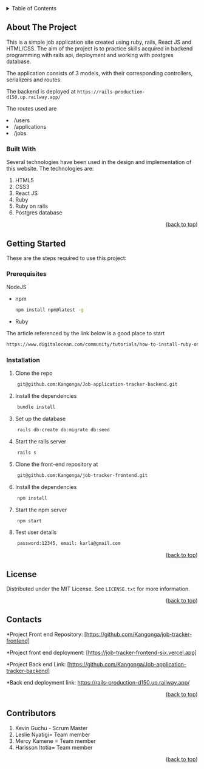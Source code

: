 <!-- TABLE OF CONTENTS -->
<details>
  <summary>Table of Contents</summary>
  <ol>
    <li>
      <a href="#about-the-project">About The Project</a>
      <ul>
        <li><a href="#built-with">Built With</a></li>
      </ul>
    </li>
    <li>
      <a href="#getting-started">Getting Started</a>
      <ul>
        <li><a href="#prerequisites">Prerequisites</a></li>
        <li><a href="#installation">Installation</a></li>
      </ul>
    </li>
<ul>
    <li><a href="#license">License</a></li>
    <li><a href="#contact">Contact</a></li>
    <li><a href="#acknowledgments">Contributors</a></li></ul>
  </ol>
</details>



<!-- ABOUT THE PROJECT -->
## About The Project
This is a simple job application site created using ruby, rails, React JS and HTML/CSS. The aim of the project is to practice skills acquired in backend programming with rails api, deployment and working with postgres database.

The application consists of 3 models, with their corresponding controllers, serializers and routes.

The backend is deployed at 
```https://rails-production-d150.up.railway.app/```

The routes used are 
<li>/users</li>
<li>/applications</li>
<li>/jobs</li>

### Built With

Several technologies have been used in the design and implementation of this website.
The technologies are:
<ol>
<li>HTML5</li>
<li>CSS3</li>
<li>React JS</li>
<li>Ruby</li>
<li>Ruby on rails</li>
<li>Postgres database</li></ol>

<p align="right">(<a href="#top">back to top</a>)</p>



<!-- GETTING STARTED -->
## Getting Started

These are the steps required to use this project:

### Prerequisites

NodeJS
* npm
  ```sh
  npm install npm@latest -g
  ```
* Ruby

The article referenced by the link below is a good place to start
  ```sh 
  https://www.digitalocean.com/community/tutorials/how-to-install-ruby-on-rails-with-rbenv-on-ubuntu-20-04
  ```

### Installation

1. Clone the repo
```sh 
    git@github.com:Kangonga/Job-application-tracker-backend.git
  ```
  
2. Install the dependencies
```sh
    bundle install
```
3. Set up the database
```sh
    rails db:create db:migrate db:seed
```

4. Start the rails server
```sh
    rails s
```
5. Clone the front-end repository at
```sh
    git@github.com:Kangonga/job-tracker-frontend.git
```
6. Install the dependencies
```sh
    npm install
```
7. Start the npm server
```sh
    npm start
```
8. Test user details
```sh
    password:12345, email: karla@gmail.com
```
<p align="right">(<a href="#top">back to top</a>)</p>

<!-- LICENSE -->
## License

Distributed under the MIT License. See `LICENSE.txt` for more information.

<p align="right">(<a href="#top">back to top</a>)</p>



<!-- CONTACT -->
## Contacts

*Project Front end Repository: [https://github.com/Kangonga/job-tracker-frontend]

*Project front end deployment: [https://job-tracker-frontend-six.vercel.app]

*Project Back end Link: [https://github.com/Kangonga/Job-application-tracker-backend]

*Back end deployment link: https://rails-production-d150.up.railway.app/

<p align="right">(<a href="#top">back to top</a>)</p>



<!-- ACKNOWLEDGMENTS -->
## Contributors
<ol>
<li>Kevin Guchu - Scrum Master</li>
<li>Leslie Nyatigi= Team member</li>
<li>Mercy Kamene = Team member</li>
<li>Harisson Itotia= Team member</li>
</ol>

<p align="right">(<a href="#top">back to top</a>)</p>



<!-- MARKDOWN LINKS & IMAGES -->
<!-- https://www.markdownguide.org/basic-syntax/#reference-style-links -->
[contributors-shield]: https://img.shields.io/github/contributors/othneildrew/Best-README-Template.svg?style=for-the-badge
[contributors-url]: https://github.com/othneildrew/Best-README-Template/graphs/contributors
[forks-shield]: https://img.shields.io/github/forks/othneildrew/Best-README-Template.svg?style=for-the-badge
[forks-url]: https://github.com/othneildrew/Best-README-Template/network/members
[stars-shield]: https://img.shields.io/github/stars/othneildrew/Best-README-Template.svg?style=for-the-badge
[stars-url]: https://github.com/othneildrew/Best-README-Template/stargazers
[issues-shield]: https://img.shields.io/github/issues/othneildrew/Best-README-Template.svg?style=for-the-badge
[issues-url]: https://github.com/othneildrew/Best-README-Template/issues
[license-shield]: https://img.shields.io/github/license/othneildrew/Best-README-Template.svg?style=for-the-badge
[license-url]: https://github.com/othneildrew/Best-README-Template/blob/master/LICENSE.txt
[linkedin-shield]: https://img.shields.io/badge/-LinkedIn-black.svg?style=for-the-badge&logo=linkedin&colorB=555
[linkedin-url]: https://linkedin.com/in/othneildrew
[product-screenshot]: images/screenshot.png
[Next.js]: https://img.shields.io/badge/next.js-000000?style=for-the-badge&logo=nextdotjs&logoColor=white
[Next-url]: https://nextjs.org/
[React.js]: https://img.shields.io/badge/React-20232A?style=for-the-badge&logo=react&logoColor=61DAFB
[React-url]: https://reactjs.org/
[Vue.js]: https://img.shields.io/badge/Vue.js-35495E?style=for-the-badge&logo=vuedotjs&logoColor=4FC08D
[Vue-url]: https://vuejs.org/
[Angular.io]: https://img.shields.io/badge/Angular-DD0031?style=for-the-badge&logo=angular&logoColor=white
[Angular-url]: https://angular.io/
[Svelte.dev]: https://img.shields.io/badge/Svelte-4A4A55?style=for-the-badge&logo=svelte&logoColor=FF3E00
[Svelte-url]: https://svelte.dev/
[Laravel.com]: https://img.shields.io/badge/Laravel-FF2D20?style=for-the-badge&logo=laravel&logoColor=white
[Laravel-url]: https://laravel.com
[Bootstrap.com]: https://img.shields.io/badge/Bootstrap-563D7C?style=for-the-badge&logo=bootstrap&logoColor=white
[Bootstrap-url]: https://getbootstrap.com
[JQuery.com]: https://img.shields.io/badge/jQuery-0769AD?style=for-the-badge&logo=jquery&logoColor=white
[JQuery-url]: https://jquery.com 

